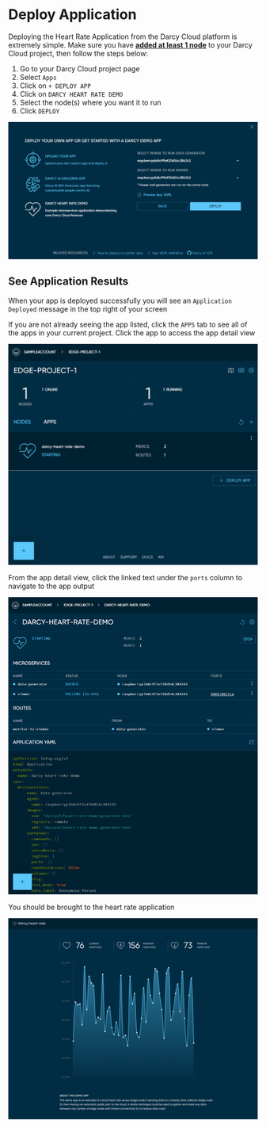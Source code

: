 # Deploy Application

Deploying the Heart Rate Application from the Darcy Cloud platform is extremely simple. Make sure you have [**added at least 1 node**](../nodes/get-started-add-node.md) to your Darcy Cloud project, then follow the steps below:

1. Go to your Darcy Cloud project page
2. Select `Apps`
3. Click on `+ DEPLOY APP`
4. Click on `DARCY HEART RATE DEMO`
5. Select the node(s) where you want it to run
6. Click `DEPLOY`

![Application Deployment Page](../../../.gitbook/assets/12done.png)

## See Application Results

When your app is deployed successfully you will see an `Application Deployed` message in the top right of your screen

If you are not already seeing the app listed, click the `APPS` tab to see all of the apps in your current project. Click the app to access the app detail view

![Project Details View](../../../.gitbook/assets/13done.png)

From the app detail view, click the linked text under the `ports` column to navigate to the app output

![Application Detail View](../../../.gitbook/assets/14done.png)

You should be brought to the heart rate application

![ Application Example Output](../../../.gitbook/assets/15done.png)
